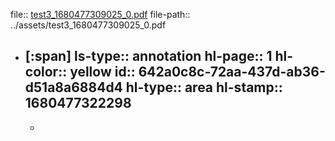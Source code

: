 file:: [test3_1680477309025_0.pdf](../assets/test3_1680477309025_0.pdf)
file-path:: ../assets/test3_1680477309025_0.pdf

- [:span]
  ls-type:: annotation
  hl-page:: 1
  hl-color:: yellow
  id:: 642a0c8c-72aa-437d-ab36-d51a8a6884d4
  hl-type:: area
  hl-stamp:: 1680477322298
	-
	-